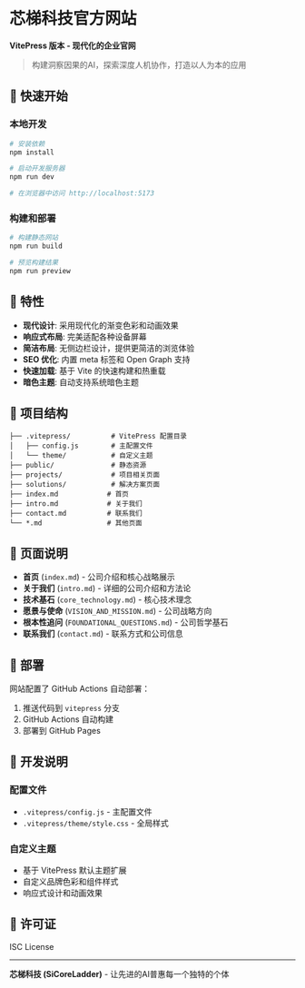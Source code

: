 # 芯梯科技官方网站

**VitePress 版本 - 现代化的企业官网**

> 构建洞察因果的AI，探索深度人机协作，打造以人为本的应用

## 🚀 快速开始

### 本地开发

```bash
# 安装依赖
npm install

# 启动开发服务器
npm run dev

# 在浏览器中访问 http://localhost:5173
```

### 构建和部署

```bash
# 构建静态网站
npm run build

# 预览构建结果
npm run preview
```

## 🎨 特性

- **现代设计**: 采用现代化的渐变色彩和动画效果
- **响应式布局**: 完美适配各种设备屏幕
- **简洁布局**: 无侧边栏设计，提供更简洁的浏览体验
- **SEO 优化**: 内置 meta 标签和 Open Graph 支持
- **快速加载**: 基于 Vite 的快速构建和热重载
- **暗色主题**: 自动支持系统暗色主题

## 📁 项目结构

```
├── .vitepress/          # VitePress 配置目录
│   ├── config.js        # 主配置文件
│   └── theme/           # 自定义主题
├── public/              # 静态资源
├── projects/            # 项目相关页面
├── solutions/           # 解决方案页面
├── index.md            # 首页
├── intro.md            # 关于我们
├── contact.md          # 联系我们
└── *.md                # 其他页面
```

## 📝 页面说明

- **首页** (`index.md`) - 公司介绍和核心战略展示
- **关于我们** (`intro.md`) - 详细的公司介绍和方法论
- **技术基石** (`core_technology.md`) - 核心技术理念
- **愿景与使命** (`VISION_AND_MISSION.md`) - 公司战略方向
- **根本性追问** (`FOUNDATIONAL_QUESTIONS.md`) - 公司哲学基石
- **联系我们** (`contact.md`) - 联系方式和公司信息 

## 🚀 部署

网站配置了 GitHub Actions 自动部署：

1. 推送代码到 `vitepress` 分支
2. GitHub Actions 自动构建
3. 部署到 GitHub Pages

## 🔧 开发说明

### 配置文件
- `.vitepress/config.js` - 主配置文件
- `.vitepress/theme/style.css` - 全局样式

### 自定义主题
- 基于 VitePress 默认主题扩展
- 自定义品牌色彩和组件样式
- 响应式设计和动画效果

## 📄 许可证

ISC License

---

**芯梯科技 (SiCoreLadder)** - 让先进的AI普惠每一个独特的个体 